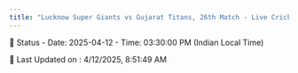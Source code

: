 ```yaml
---
title: "Lucknow Super Giants vs Gujarat Titans, 26th Match - Live Cricket Score"
---
```


📑 Status - Date: 2025-04-12 - Time: 03:30:00 PM (Indian Local Time)

📝 Last Updated on : 4/12/2025, 8:51:49 AM  

